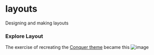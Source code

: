 # layouts
Designing and making layouts

### Explore Layout
The exercise of recreating the [Conquer theme](http://www.free-css.com/free-css-templates/page196/conquer) became this
![image](https://user-images.githubusercontent.com/17909419/37234618-eb18b4d2-23c6-11e8-808f-53bba5d00d48.png)

